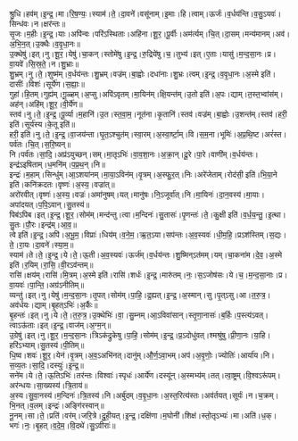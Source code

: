

  
श्रु॒धि।हव॑म्।इ॒न्द्र॒।मा।रि॒ष॒ण्यः॒।स्याम॑।ते॒।दा॒वने॑।वसू॑नाम्।इ॒माः।हि।त्वाम्।ऊर्जः॑।व॒र्धय॑न्ति।व॒सु॒ऽयवः॑।सिन्ध॑वः।न।क्षर॑न्तः॥  
सृ॒जः।म॒हीः।इ॒न्द्र॒।याः।अपि॑न्वः।परि॑ऽस्थिताः।अहि॑ना।शू॒र॒।पू॒र्वीः।अम॑र्त्यम्।चि॒त्।दा॒सम्।मन्य॑मानम्।अव॑।अ॒भि॒न॒त्।उ॒क्थैः।व॒वृ॒धा॒नः॥  
उ॒क्थेषु॑।इत्।नु।शू॒र॒।येषु॑।चा॒कन्।स्तोमे॑षु।इ॒न्द्र॒।रु॒द्रिये॑षु।च॒।तुभ्य॑।इत्।ए॒ताः।यासु॑।म॒न्द॒सा॒नः।प्र।वा॒यवे॑।सि॒स्र॒ते॒।न।शु॒भ्राः॥  
शु॒भ्रम्।नु।ते॒।शुष्म॑म्।व॒र्धय॑न्तः।शु॒भ्रम्।वज्र॑म्।बा॒ह्वोः।दधा॑नाः।शु॒भ्रः।त्वम्।इ॒न्द्र॒।व॒वृ॒धा॒नः।अ॒स्मे इति॑।दासीः॑।विशः॑।सूर्ये॑ण।स॒ह्याः॒॥  
गुहा॑।हि॒तम्।गुह्य॑म्।गू॒ळ्हम्।अ॒प्सु।अपि॑ऽवृतम्।मा॒यिन॑म्।क्षि॒यन्त॑म्।उ॒तो इति॑।अ॒पः।द्याम्।त॒स्त॒भ्वांस॑म्।अह॑न्।अहि॑म्।शू॒र॒।वी॒र्ये॑ण॥  
स्तव॑।नु।ते॒।इ॒न्द्र॒।पू॒र्व्या।म॒हानि॑।उ॒त।स्त॒वा॒म॒।नूत॑ना।कृ॒तानि॑।स्तव॑।वज्र॑म्।बा॒ह्वोः।उ॒शन्त॑म्।स्तव॑।हरी॒ इति॑।सूर्य॑स्य।के॒तू इति॑॥  
हरी॒ इति॑।नु।ते॒।इ॒न्द्र॒।वा॒जय॑न्ता।घृ॒त॒ऽश्चुत॑म्।स्वा॒रम्।अ॒स्वा॒र्ष्टा॒म्।वि।स॒म॒ना।भूमिः॑।अ॒प्र॒थि॒ष्ट।अरं॑स्त।पर्व॑तः।चि॒त्।स॒रि॒ष्यन्॥  
नि।पर्व॑तः।सा॒दि॒।अप्र॑ऽयुच्छन्।सम्।मा॒तृऽभिः॑।वा॒व॒शा॒नः।अ॒क्रा॒न्।दू॒रे।पा॒रे।वाणी॑म्।व॒र्धय॑न्तः।इन्द्र॑ऽइषिताम्।ध॒मनि॑म्।प॒प्र॒थ॒न्।नि॥  
इन्द्रः॑।म॒हाम्।सिन्धु॑म्।आ॒ऽशया॑नम्।मा॒या॒ऽविन॑म्।वृ॒त्रम्।अ॒स्फु॒र॒त्।निः।अरे॑जेताम्।रोद॑सी॒ इति॑।भि॒या॒ने इति॑।कनि॑क्रदतः।वृष्णः॑।अ॒स्य॒।वज्रा॑त्॥  
अरो॑रवीत्।वृष्णः॑।अ॒स्य॒।वज्रः॑।अमा॑नुषम्।यत्।मानु॑षः।नि॒ऽजूर्वा॑त्।नि।मा॒यिनः॑।दा॒न॒वस्य॑।मा॒याः।अपा॑दयत्।प॒पि॒ऽवान्।सु॒तस्य॑॥  
पिब॑ऽपिब।इत्।इ॒न्द्र॒।शू॒र॒।सोम॑म्।मन्द॑न्तु।त्वा।म॒न्दिनः॑।सु॒तासः॑।पृ॒णन्तः॑।ते॒।कु॒क्षी इति॑।व॒र्ध॒य॒न्तु॒।इ॒त्था।सु॒तः।पौ॒रः।इन्द्र॑म्।आ॒व॒॥  
त्वे इति॑।इ॒न्द्र॒।अपि॑।अ॒भू॒म॒।विप्राः॑।धिय॑म्।व॒ने॒म॒।ऋ॒त॒ऽया।सप॑न्तः।अ॒व॒स्यवः॑।धी॒म॒हि॒।प्रऽश॑स्तिम्।स॒द्यः।ते॒।रा॒यः।दा॒वने॑।स्या॒म॒॥  
स्याम॑।ते।ते॒।इ॒न्द्र॒।ये।ते॒।ऊ॒ती।अ॒व॒स्यवः॑।ऊर्ज॑म्।व॒र्धय॑न्तः।शु॒ष्मिन्ऽत॑मम्।यम्।चा॒कना॑म।दे॒व॒।अ॒स्मे इति॑।र॒यिम्।रा॒सि॒।वी॒रऽव॑न्तम्॥  
रासि॑।क्षय॑म्।रासि॑।मि॒त्रम्।अ॒स्मे इति॑।रासि॑।शर्धः॑।इ॒न्द्र॒।मारु॑तम्।नः॒।स॒ऽजोष॑सः।ये।च॒।म॒न्द॒सा॒नाः।प्र।वा॒यवः॑।पा॒न्ति॒।अग्र॑ऽनीतिम्॥  
व्यन्तु॑।इत्।नु।येषु॑।म॒न्द॒सा॒नः।तृ॒पत्।सोम॑म्।पा॒हि॒।द्र॒ह्यत्।इ॒न्द्र॒।अ॒स्मान्।सु।पृ॒त्ऽसु।आ।त॒रु॒त्र॒।अव॑र्धयः।द्याम्।बृ॒हत्ऽभिः॑।अ॒र्कैः॥  
बृ॒हन्तः॑।इत्।नु।ये।ते॒।त॒रु॒त्र॒।उ॒क्थेभिः॑।वा॒।सु॒म्नम्।आ॒ऽविवा॑सान्।स्तृ॒णा॒नासः॑।ब॒र्हिः।प॒स्त्य॑ऽवत्।त्वाऽऊ॑ताः।इत्।इ॒न्द्र॒।वाज॑म्।अ॒ग्म॒न्॥  
उ॒ग्रेषु॑।इत्।नु।शू॒र॒।म॒न्द॒सा॒नः।त्रिऽक॑द्रुकेषु।पा॒हि॒।सोम॑म्।इ॒न्द्र॒।प्र॒ऽदोधु॑वत्।श्मश्रु॑षु।प्री॒णा॒नः।या॒हि।हरि॑ऽभ्याम्।सु॒तस्य॑।पी॒तिम्॥  
धि॒ष्व।शवः॑।शू॒र॒।येन॑।वृ॒त्रम्।अ॒व॒ऽअभि॑नत्।दानु॑म्।औ॒र्ण॒ऽवा॒भम्।अप॑।अ॒वृ॒णोः॒।ज्योतिः॑।आर्या॑य।नि।स॒व्य॒तः।सा॒दि॒।दस्युः॑।इ॒न्द्र॒॥  
सने॑म।ये।ते॒।ऊ॒तिऽभिः॑।तर॑न्तः।विश्वाः॑।स्पृधः॑।आर्ये॑ण।दस्यू॑न्।अ॒स्मभ्य॑म्।तत्।त्वा॒ष्ट्रम्।वि॒श्वऽरू॑पम्।अर॑न्धयः।सा॒ख्यस्य॑।त्रि॒ताय॑॥  
अ॒स्य।सु॒वा॒नस्य॑।म॒न्दिनः॑।त्रि॒तस्य॑।नि।अर्बु॑दम्।व॒वृ॒धा॒नः।अ॒स्त॒रित्य॑स्तः।अव॑र्तयत्।सूर्यः॑।न।च॒क्रम्।भि॒नत्।व॒लम्।इन्द्रः॑।अङ्गि॑रस्वान्॥  
नू॒नम्।सा।ते॒।प्रति॑।वर॑म्।जरि॒त्रे।दु॒ही॒यत्।इ॒न्द्र॒।दक्षि॑णा।म॒घोनी॑।शिक्ष॑।स्तो॒तृऽभ्यः॑।मा।अति॑।ध॒क्।भगः॑।नः॒।बृ॒हत्।व॒दे॒म॒।वि॒दथे॑।सु॒ऽवीराः॑॥  
